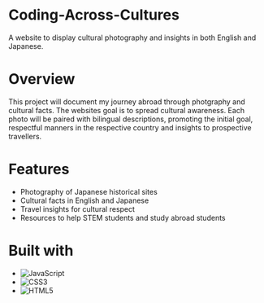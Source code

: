 # Coding-Across-Cultures
A website to display cultural photography and insights in both English and Japanese.

# Overview
This project will document my journey abroad through photgraphy and cultural facts. The websites goal is to spread cultural awareness. Each photo will be paired with bilingual descriptions, promoting the initial goal, respectful manners in the respective country and insights to prospective travellers. 

# Features
- Photography of Japanese historical sites
- Cultural facts in English and Japanese
- Travel insights for cultural respect
- Resources to help STEM students and study abroad students

# Built with
- ![JavaScript](https://img.shields.io/badge/javascript-%23323330.svg?style=for-the-badge&logo=javascript&logoColor=%23F7DF1E)
- ![CSS3](https://img.shields.io/badge/css3-%231572B6.svg?style=for-the-badge&logo=css3&logoColor=white)
- ![HTML5](https://img.shields.io/badge/HTML5-%23E34F26.svg?style=for-the-badge&logo=html5&logoColor=white)

